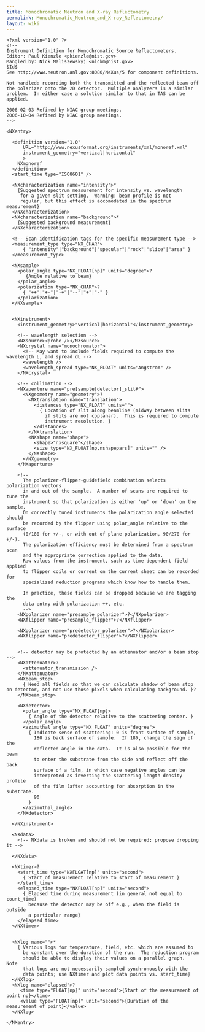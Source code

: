 ```yaml
---
title: Monochromatic Neutron and X-ray Reflectometry
permalink: Monochromatic_Neutron_and_X-ray_Reflectometry/
layout: wiki
---
```


    <?xml version="1.0" ?>
    <!--
    Instrument Definition for Monochromatic Source Reflectometers.
    Editor: Paul Kienzle <pkienzle@nist.gov>
    Mangled_by: Nick Maliszewskyj <nickm@nist.gov>
    $Id$
    See http://www.neutron.anl.gov:8080/NeXus/5 for component definitions.
      
    Not handled: recording both the transmitted and the reflected beam off
    the polarizer onto the 2D detector.  Multiple analyzers is a similar
    problem.  In either case a solution similar to that in TAS can be applied.
      
    2006-02-03 Refined by NIAC group meetings.
    2006-10-04 Refined by NIAC group meetings.
    -->

    <NXentry>

      <definition version="1.0" 
          URL="http://www.nexusformat.org/instruments/xml/monoref.xml"
          instrument_geometry="vertical|horizontal"
          >
        NXmonoref
      </definition>
      <start_time type="ISO8601" />

      <NXcharacterization name="intensity">*
        {Suggested spectrum measurement for intensity vs. wavelength
         for a given slit setting.  Warning: beam profile is not 
         regular, but this effect is accomodated in the spectrum measurement}
      </NXcharacterization>
      <NXcharacterization name="background">*
        {Suggested background measurement}
      </NXcharacterization>

      <!-- Scan identification tags for the specific measurement type -->
      <measurement_type type="NX_CHAR">
          { "intensity"|"background"|"specular"|"rock"|"slice"|"area" }
      </measurement_type>

      <NXsample>
        <polar_angle type="NX_FLOAT[np]" units="degree">?
           {Angle relative to beam}
        </polar_angle>
        <polarization type="NX_CHAR">?
          { "++"|"+-"|"-+"|"--"|"+"|"-" }
        </polarization>
      </NXsample>


      <NXinstrument>
        <instrument_geometry>"vertical|horizontal"</instrument_geometry>

        <!-- wavelength selection -->
        <NXsource><probe /></NXsource>
        <NXcrystal name="monochromator">
          <!-- May want to include fields required to compute the wavelength L, and spread dL -->
          <wavelength />
          <wavelength_spread type="NX_FLOAT" units="Angstrom" />
        </NXcrystal>

        <!-- collimation -->
        <NXaperture name="pre[sample|detector]_slit#">
          <NXgeometry name="geometry">?
            <NXtranslation name="translation">
              <distances type="NX_FLOAT" units="">
                { Location of slit along beamline (midway between slits 
                  if slits are not coplanar).  This is required to compute 
                  instrument resolution. }
              </distances>          
            </NXtranslation>
            <NXshape name="shape">
              <shape>"nxsquare"</shape>
              <size type="NX_FLOAT[np,nshapepars]" units="" />
            </NXshape>
          </NXgeometry>
        </NXaperture>

        <!-- 
          The polarizer-flipper-guidefield combination selects polarization vectors 
          in and out of the sample.  A number of scans are required to tune the 
          instrument so that polarization is either 'up' or 'down' on the sample.  
          On correctly tuned instruments the polarization angle selected should 
          be recorded by the flipper using polar_angle relative to the surface 
          (0/180 for +/-, or with out of plane polarization, 90/270 for +/-).  
          The polarization efficiency must be determined from a spectrum scan
          and the appropriate correction applied to the data.
          Raw values from the instrument, such as time dependent field applied
          to flipper coils or current on the current sheet can be recorded for
          specialized reduction programs which know how to handle them.

          In practice, these fields can be dropped because we are tagging the
          data entry with polarization ++, etc.
          -->
        <NXpolarizer name="presample_polarizer">?</NXpolarizer>
        <NXflipper name="presample_flipper">?</NXflipper>

        <NXpolarizer name="predetector_polarizer">?</NXpolarizer>
        <NXflipper name="predetector_flipper">?</NXflipper>


        <!-- detector may be protected by an attenuator and/or a beam stop -->
        <NXattenuator>?
          <attenuator_transmission />
        </NXattenuator>
        <NXbeam_stop>
          { Need all fields so that we can calculate shadow of beam stop on detector, and not use those pixels when calculating background. }?
        </NXbeam_stop>

        <NXdetector>
          <polar_angle type="NX_FLOAT[np]>
            { Angle of the detector relative to the scattering center. }
          </polar_angle>
          <azimuthal_angle type="NX_FLOAT" units="degree">
            { Indicate sense of scattering: 0 is front surface of sample, 
              180 is back surface of sample.  If 180, change the sign of the
              reflected angle in the data.  It is also possible for the beam
              to enter the substrate from the side and reflect off the back 
              surface of a film, in which case negative angles can be 
              interpreted as inverting the scattering length density profile
              of the film (after accounting for absorption in the substrate.
              90
            }
          </azimuthal_angle>
        </NXdetector>

      </NXinstrument>

      <NXdata>
        <!-- NXdata is broken and should not be required; propose dropping it -->

      </NXdata>

      <NXtimer>?
        <start_time type="NXFLOAT[np]" units="second">
          { Start of measurement relative to start of measurement }
        </start_time>
        <elapsed_time type="NXFLOAT[np]" units="second">
          { Elapsed time during measurement (in general not equal to count_time)
            because the detector may be off e.g., when the field is outside
            a particular range}
        </elapsed_time>
      </NXtimer>


      <NXlog name="">*
        { Various logs for temperature, field, etc. which are assumed to
          be constant over the duration of the run.  The reduction program
          should be able to display their values on a parallel graph.  Note
          that logs are not necessarily sampled synchronously with the
          data points; use NXtimer and plot data points vs. start_time}
      </NXlog>
      <NXlog name="elapsed">?
         <time type="FLOAT[np]" unit="second">{Start of the measurement of point np}</time>
         <value type="FLOAT[np]" unit="second">{Duration of the measurement of point}</value>
      </NXlog>

    </NXentry>

